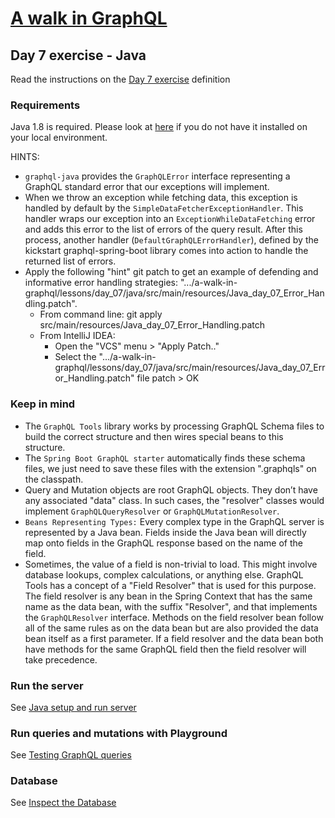 # [A walk in GraphQL](/README.md)

## Day 7 exercise - Java

Read the instructions on the [Day 7 exercise](../day_07.md#exercise) definition

### Requirements

Java 1.8 is required. Please look at [here](../../../setup/java.md#requirements) if you do not have it installed on your local environment. 

HINTS:
* `graphql-java` provides the `GraphQLError` interface representing a GraphQL standard error that our exceptions will implement.
* When we throw an exception while fetching data, this exception is handled by default by the `SimpleDataFetcherExceptionHandler`. This handler wraps our exception into an `ExceptionWhileDataFetching` error and adds this error to the list of errors of the query result.
After this process, another handler (`DefaultGraphQLErrorHandler`), defined by the kickstart graphql-spring-boot library comes into action to handle the returned list of errors.
* Apply the following "hint" git patch to get an example of defending and informative error handling strategies: ".../a-walk-in-graphql/lessons/day_07/java/src/main/resources/Java_day_07_Error_Handling.patch".
    * From command line: git apply src/main/resources/Java_day_07_Error_Handling.patch
    * From IntelliJ IDEA:
        * Open the "VCS" menu > "Apply Patch.."
        * Select the ".../a-walk-in-graphql/lessons/day_07/java/src/main/resources/Java_day_07_Error_Handling.patch" file patch > OK

### Keep in mind

* The `GraphQL Tools` library works by processing GraphQL Schema files to build the correct structure and then wires special beans to this structure. 
* The `Spring Boot GraphQL starter` automatically finds these schema files, we just need to save these files with the extension ".graphqls" on the classpath.
* Query and Mutation objects are root GraphQL objects. They don’t have any associated "data" class. In such cases, the "resolver" classes would implement `GraphQLQueryResolver` or `GraphQLMutationResolver`.
* `Beans Representing Types:` Every complex type in the GraphQL server is represented by a Java bean. Fields inside the Java bean will directly map onto fields in the GraphQL response based on the name of the field.
* Sometimes, the value of a field is non-trivial to load. This might involve database lookups, complex calculations, or anything else. GraphQL Tools has a concept of a "Field Resolver" that is used for this purpose. 
The field resolver is any bean in the Spring Context that has the same name as the data bean, with the suffix "Resolver", and that implements the `GraphQLResolver` interface. Methods on the field resolver bean follow all of the same rules as on the data bean but are also provided the data bean itself as a first parameter. If a field resolver and the data bean both have methods for the same GraphQL field then the field resolver will take precedence.

### Run the server

 See [Java setup and run server](../../../setup/java.md#run-application)

### Run queries and mutations with Playground

See [Testing GraphQL queries](../../../setup/java.md#testing-graphql-queries)

### Database

See [Inspect the Database](../../../setup/java.md#inspect-the-database)

